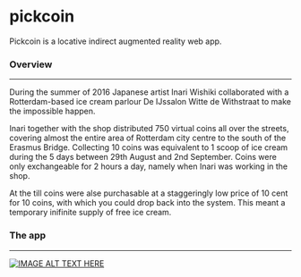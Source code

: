 # pickcoin

Pickcoin is a locative indirect augmented reality web app.

### Overview
-------------------------------
During the summer of 2016 Japanese artist Inari Wishiki collaborated with a Rotterdam-based ice cream parlour De IJssalon Witte de Withstraat to make the impossible happen.

Inari together with the shop distributed 750 virtual coins all over the streets, covering almost the entire area of Rotterdam city centre to the south of the Erasmus Bridge. Collecting 10 coins was equivalent to 1 scoop of ice cream during the 5 days between 29th August and 2nd September. Coins were only exchangeable for 2 hours a day, namely when Inari was working in the shop.

At the till coins were alse purchasable at a staggeringly low price of 10 cent for 10 coins, with which you could drop back into the system. This meant a temporary inifinite supply of free ice cream.


### The app
-------------------------------


[![IMAGE ALT TEXT HERE](https://irational.org/inari/pickcoin/alexscreenshot2.png)](https://www.youtube.com/watch?v=67Qd91LgiZw)
